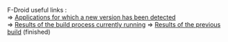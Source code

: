 F-Droid useful links :\
=> [Applications for which a new version has been detected](https://monitor.f-droid.org/builds/needsupdate)\
=> [Results of the build process currently running](https://monitor.f-droid.org/builds/running)
=> [Results of the previous build](https://monitor.f-droid.org/builds/build) (finished)

<!--
### Hi there 👋
**falzonv/falzonv** is a ✨ _special_ ✨ repository because its `README.md` (this file) appears on your GitHub profile.

Here are some ideas to get you started:

- 🔭 I’m currently working on ...
- 🌱 I’m currently learning ...
- 👯 I’m looking to collaborate on ...
- 🤔 I’m looking for help with ...
- 💬 Ask me about ...
- 📫 How to reach me: ...
- 😄 Pronouns: ...
- ⚡ Fun fact: ...
-->
